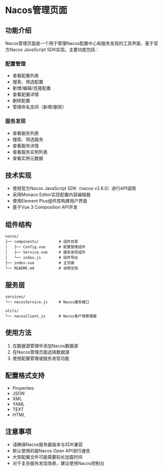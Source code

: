 # Nacos管理页面

## 功能介绍

Nacos管理页面是一个用于管理Nacos配置中心和服务发现的工具界面，基于官方Nacos JavaScript SDK实现。主要功能包括：

### 配置管理

- 查看配置列表
- 搜索、筛选配置
- 新增/编辑/克隆配置
- 查看配置详情
- 删除配置
- 管理命名空间（新增/删除）

### 服务发现

- 查看服务列表
- 搜索、筛选服务
- 查看服务详情
- 查看服务实例列表
- 查看实例元数据

## 技术实现

- 使用官方Nacos JavaScript SDK（nacos v2.6.0）进行API调用
- 采用Monaco Editor实现配置内容编辑器
- 使用Element Plus组件库构建用户界面
- 基于Vue 3 Composition API开发

## 组件结构

```
nacos/
├── components/         # 组件目录
│   ├── Config.vue      # 配置管理组件
│   ├── Service.vue     # 服务发现组件
│   └── index.js        # 组件导出
├── index.vue           # 主页面
└── README.md           # 说明文档
```

## 服务层

```
services/
└── nacosService.js     # Nacos服务接口

utils/
└── nacosClient.js      # Nacos客户端管理器
```

## 使用方法

1. 在数据源管理中添加Nacos数据源
2. 在Nacos管理页面选择数据源
3. 使用配置管理或服务发现功能

## 配置格式支持

- Properties
- JSON
- XML
- YAML
- TEXT
- HTML

## 注意事项

- 请确保Nacos服务器版本与SDK兼容
- 默认使用的是Nacos Open API进行通信
- 大型配置文件可能需要较长加载时间
- 对于复杂服务发现场景，建议使用Nacos控制台
